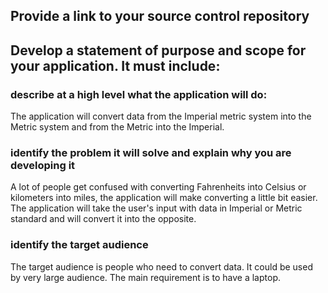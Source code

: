 ## Provide a link to your source control repository





## **Develop** a statement of **purpose** and **scope** for your application. It must include:

### **describe** at a high level what the application will do:

The application will convert data from the Imperial metric system into the Metric system and from the Metric into the Imperial. 

### **identify** the problem it will solve and **explain** why you are developing it

A lot of people get confused with converting Fahrenheits into Celsius or kilometers into miles, the application will make converting a little bit easier. The application will take the user's input with data in Imperial or Metric standard and will convert it into the opposite.

### **identify** the target audience

The target audience is people who need to convert data. It could be used by very large audience. The main requirement is to have a laptop.

